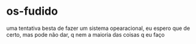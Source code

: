 # os-fudido
uma tentativa besta de fazer um sistema opearacional, eu espero que de certo, mas pode não dar, q nem a maioria das coisas q eu faço
